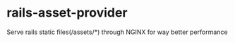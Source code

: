 # rails-asset-provider
Serve rails static files(/assets/*) through NGINX for way better performance
